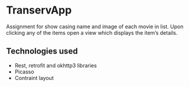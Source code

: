 # TranservApp
Assignment for show casing name and image of each movie in list. Upon clicking any of the items open a view which displays the item’s details.

## Technologies used

* Rest, retrofit and okhttp3 libraries
* Picasso
* Contraint layout
